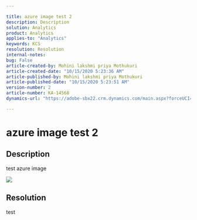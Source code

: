 ```yaml
---

title: azure image test 2  
description: Description  
solution: Analytics  
product: Analytics  
applies-to: "Analytics"  
keywords: KCS  
resolution: Resolution  
internal-notes:   
bug: False  
article-created-by: Mohini lakshmi priya Mothukuri  
article-created-date: "10/15/2020 5:23:36 AM"  
article-published-by: Mohini lakshmi priya Mothukuri  
article-published-date: "10/15/2020 5:23:51 AM"  
version-number: 2  
article-number: KA-14568  
dynamics-url: "https://adobe-sbx22.crm.dynamics.com/main.aspx?forceUCI=1&pagetype=entityrecord&etn=knowledgearticle&id=404de38e-a60e-eb11-a813-000d3a98f7e7"

---
```


# azure image test 2

## Description

test azure image

![](/api/data/v9.0/msdyn_knowledgearticleimages%28444de38e-a60e-eb11-a813-000d3a98f7e7%29/msdyn_blobfile/$value)

## Resolution

test
